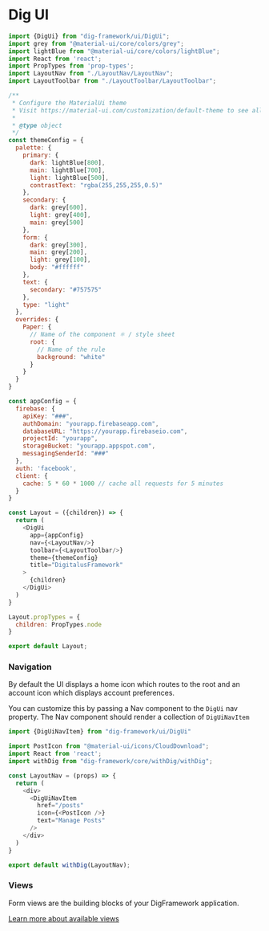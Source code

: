 Dig UI
======

```javascript
import {DigUi} from "dig-framework/ui/DigUi";
import grey from "@material-ui/core/colors/grey";
import lightBlue from "@material-ui/core/colors/lightBlue";
import React from 'react';
import PropTypes from 'prop-types';
import LayoutNav from "./LayoutNav/LayoutNav";
import LayoutToolbar from "./LayoutToolbar/LayoutToolbar";

/**
 * Configure the MaterialUi theme
 * Visit https://material-ui.com/customization/default-theme to see all theme options
 *
 * @type object
 */
const themeConfig = {
  palette: {
    primary: {
      dark: lightBlue[800],
      main: lightBlue[700],
      light: lightBlue[500],
      contrastText: "rgba(255,255,255,0.5)"
    },
    secondary: {
      dark: grey[600],
      light: grey[400],
      main: grey[500]
    },
    form: {
      dark: grey[300],
      main: grey[200],
      light: grey[100],
      body: "#ffffff"
    },
    text: {
      secondary: "#757575"
    },
    type: "light"
  },
  overrides: {
    Paper: {
      // Name of the component ⚛️ / style sheet
      root: {
        // Name of the rule
        background: "white"
      }
    }
  }
}

const appConfig = {
  firebase: {
    apiKey: "###",
    authDomain: "yourapp.firebaseapp.com",
    databaseURL: "https://yourapp.firebaseio.com",
    projectId: "yourapp",
    storageBucket: "yourapp.appspot.com",
    messagingSenderId: "###"
  },
  auth: 'facebook',
  client: {
    cache: 5 * 60 * 1000 // cache all requests for 5 minutes
  }
}

const Layout = ({children}) => {
  return (
    <DigUi
      app={appConfig}
      nav={<LayoutNav/>}
      toolbar={<LayoutToolbar/>}
      theme={themeConfig}
      title="DigitalusFramework"
    >
      {children}
    </DigUi>
  )
}

Layout.propTypes = {
  children: PropTypes.node
}

export default Layout;
```

### Navigation

By default the UI displays a home icon which routes to the root and an account icon which displays account preferences.

You can customize this by passing a Nav component to the `DigUi` nav property. The Nav component should render a collection of
`DigUiNavItem`

```javascript
import {DigUiNavItem} from "dig-framework/ui/DigUi"

import PostIcon from "@material-ui/icons/CloudDownload";
import React from 'react';
import withDig from "dig-framework/core/withDig/withDig";

const LayoutNav = (props) => {
  return (
    <div>
      <DigUiNavItem
        href="/posts"
        icon={<PostIcon />}
        text="Manage Posts"
      />
    </div>
  )
}

export default withDig(LayoutNav);
```

### Views

Form views are the building blocks of your DigFramework application. 

[Learn more about available views](views.md)
